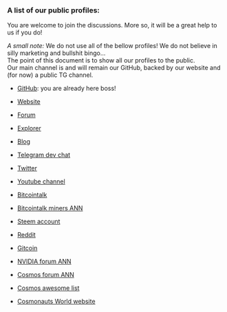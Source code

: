 ### A list of our public profiles:

You are welcome to join the discussions. More so, it will be a great help to us if you do!

*A small note:* 
We do not use all of the bellow profiles! We do not believe in silly marketing and bullshit bingo... <br>
The point of this document is to show all our profiles to the public. <br>
Our main channel is and will remain our GitHub, backed by our website and (for now) a public TG channel.

- [GitHub](https://github.com/cybercongress): you are already here boss!

- [Website](https://cybercongress.ai/)

- [Forum](https://ai.cybercongress.ai/)

- [Explorer](https://cyberd.ai/)

- [Blog](https://cybercongress.ai/post/)

- [Telegram dev chat](https://t.me/fuckgoogle)

- [Twitter](https://twitter.com/cyber_devs)

- [Youtube channel](https://www.youtube.com/channel/UCXgkFmGLhUcXSTp6d4cWEvg/featured)

- [Bitcointalk](https://bitcointalk.org/index.php?topic=5199195)

- [Bitcointalk miners ANN](https://bitcointalk.org/index.php?topic=5198920.0)

- [Steem account](https://steemit.com/@cybercongress)

- [Reddit](https://www.reddit.com/r/cybercongress/)

- [Gitcoin](https://gitcoin.co/profile/cybercongress)

- [NVIDIA forum ANN](https://devtalk.nvidia.com/default/topic/1066194/cuda-programming-and-performance/cuda-cards-diversification-looking-for-ideas-validators-programmers-cyber-consensus-computer/)

- [Cosmos forum ANN](https://forum.cosmos.network/t/cyber-like-google-but-cyber-distributed-supercomputer-for-answers-looking-for-validators/2950)

- [Cosmos awesome list](https://github.com/cosmos/awesome)

- [Cosmonauts World website](https://cosmonauts.world/)
